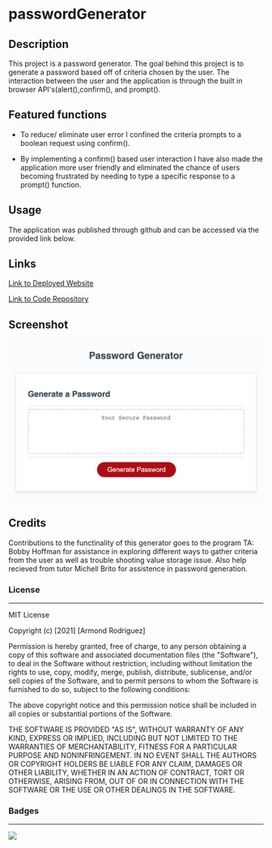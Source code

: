 # passwordGenerator

## Description

This project is a password generator. The goal behind this project is to generate a password based off of criteria chosen by the user. The interaction between the user and the application is through the built in browser API's(alert(),confirm(), and prompt().

## Featured functions

- To reduce/ eliminate user error I confined the criteria prompts to a boolean request using confirm().

- By implementing a confirm() based user interaction I have also made the application more user friendly and eliminated the chance of users becoming frustrated by needing to type a specific response to a prompt() function.

## Usage 

The application was published through github and can be accessed via the provided link below.

## Links

[Link to Deployed Website](https://armondr.github.io/passwordGenerator/)

[Link to Code Repository](https://github.com/ArmondR/passwordGenerator)

## Screenshot

![Password Generator Application](passwordApp.png)

## Credits

Contributions to the functinality of this generator goes to the program TA: Bobby Hoffman for assistance in exploring different ways to gather criteria from the user as well as trouble shooting value storage issue. Also help recieved from tutor Michell Brito for assistence in password generation.

### License

______

MIT License

Copyright (c) [2021] [Armond Rodriguez]

Permission is hereby granted, free of charge, to any person obtaining a copy
of this software and associated documentation files (the "Software"), to deal
in the Software without restriction, including without limitation the rights
to use, copy, modify, merge, publish, distribute, sublicense, and/or sell
copies of the Software, and to permit persons to whom the Software is
furnished to do so, subject to the following conditions:

The above copyright notice and this permission notice shall be included in all
copies or substantial portions of the Software.

THE SOFTWARE IS PROVIDED "AS IS", WITHOUT WARRANTY OF ANY KIND, EXPRESS OR
IMPLIED, INCLUDING BUT NOT LIMITED TO THE WARRANTIES OF MERCHANTABILITY,
FITNESS FOR A PARTICULAR PURPOSE AND NONINFRINGEMENT. IN NO EVENT SHALL THE
AUTHORS OR COPYRIGHT HOLDERS BE LIABLE FOR ANY CLAIM, DAMAGES OR OTHER
LIABILITY, WHETHER IN AN ACTION OF CONTRACT, TORT OR OTHERWISE, ARISING FROM,
OUT OF OR IN CONNECTION WITH THE SOFTWARE OR THE USE OR OTHER DEALINGS IN THE
SOFTWARE.

### Badges

____

![](https://img.shields.io/badge/license-MIT-green)


